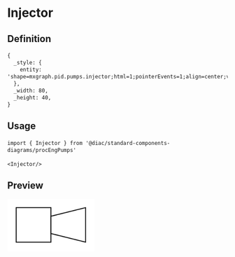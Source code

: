 # Injector

## Definition

```
{
  _style: { 
    entity: 'shape=mxgraph.pid.pumps.injector;html=1;pointerEvents=1;align=center;verticalLabelPosition=bottom;verticalAlign=top;dashed=0;',
  },
  _width: 80,
  _height: 40,
}
```

## Usage

```
import { Injector } from '@diac/standard-components-diagrams/procEngPumps'

<Injector/>
```

## Preview

<img src="./injector.png" width="200"/>

